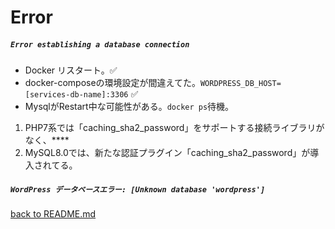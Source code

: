 # Error
##### `Error establishing a database connection`
- Docker リスタート。✅
- docker-composeの環境設定が間違えてた。`WORDPRESS_DB_HOST=[services-db-name]:3306` ✅
- MysqlがRestart中な可能性がある。`docker ps`待機。
1. PHP7系では「caching_sha2_password」をサポートする接続ライブラリがなく、****
2. MySQL8.0では、新たな認証プラグイン「caching_sha2_password」が導入されてる。

##### `WordPress データベースエラー: [Unknown database 'wordpress']`

[back to README.md](README.md)